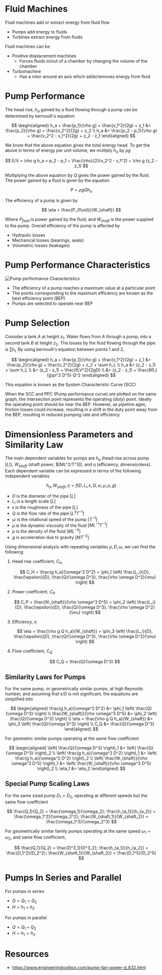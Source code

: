 # Fluid Machines

Fluid machines add or extract energy from fluid flow

-   Pumps add energy to fluids
-   Turbines extract energy from fluids

Fluid machines can be

-   Positive displacement machines
    -   Forces fluids in/out of a chamber by changing the volume of the chamber
-   Turbomachine
    -   Has a rotor around an axis which adds/removes energy from fluid

# Pump Performance

The head rise, $h_a$ gained by a fluid flowing through a pump can be determined by bernoulli's equation

$$
\begin{aligned}
h_a + \frac{p_1}{\rho g} + \frac{v_1^2}{2g} + z_1 &= \frac{p_2}{\rho g} + \frac{v_2^2}{2g} + z_2 \\
h_a &= \frac{p_2 - p_1}{\rho g} + \frac{v_2^2 - v_1^2}{2g} + z_2 - z_1
\end{aligned}
$$

We know that the above equation gives the total energy head. To get the above in terms of energy per unit volume, we multiply $h_a$ by $\rho g$

$$
E/V = \rho g h_a = p_2 - p_1 + \frac{\rho}{2}(v_2^2 - v_1^2) + \rho g (z_2 - z_1)
$$

Multiplying the above equation by $Q$ gives the power gained by the fluid. The power gained by a fluid is given by the equation

$$
P = \rho g Q h_a
$$

The efficiency of a pump is given by

$$
\eta = \frac{P_{fluid}}{W_{shaft}}
$$

Where $P_{fluid}$ is power gained by the fluid, and $W_{shaft}$ is the power supplied to the pump. Overall efficiency of the pump is affected by

-   Hydraulic losses
-   Mechanical losses (bearings, seals)
-   Volumetric losses (leakages)

# Pump Performance Characteristics

![Pump performance Characteristics](https://i.ytimg.com/vi/uP1ZiZ4khDM/maxresdefault.jpg)

-   The efficiency of a pump reaches a maximum value at a particular point
-   The points corresponding to the maximum efficiency are known as the best efficiency point (BEP)
-   Pumps are selected to operate near BEP

# Pump Selection

Consider a tank $A$ at height $z_1$. Water flows from $A$ through a pump, into a second tank $B$ at height $z_2$. The losses by the fluid flowing through the pipe is $\sum h_L$ By using bernoulli's equation between points $1$ and $2$,

$$
\begin{aligned}
h_a + \frac{p_1}{\rho g} + \frac{v_1^2}{2g} + z_1 &= \frac{p_2}{\rho g} + \frac{v_2^2}{2g} + z_2 + \sum h_L \\
h_a &= (z_2 - z_1) + \sum h_L \\
&= (z_2 - z_1) + \frac{fLV^2}{2gD} \\
&= (z_2 - z_1) + \frac{8fL}{g\pi^2 D^5} Q^2
\end{aligned}
$$

This equation is known as the System Characteristic Curve (SCC)

When the SCC and PPC (Pump performance curve) are plotted on the same graph, the intersection point represents the operating (duty) point. Ideally the operating point should be near the BEP. However, as pipeline ages, friction losses could increase, resulting in a shift in the duty point away from the BEP, resulting in reduced pumping rate and efficiency

# Dimensionless Parameters and Similarity Law

The main dependent variables for pumps are $h_a$ (head rise across pump $[L]$), $W_{shaft}$ (shaft power, $[ML^2/T^3]), and $\eta$ (efficiency, dimensionless). Each dependent variable can be expressed in terms of the following independent variables

$$
h_a, W_{shaft}, \eta = f(D, L_i, \epsilon, Q, \omega, \mu, \rho, g)
$$

-   $D$ is the diameter of the pipe $[L]$
-   $L_i$ is a length scale $[L]$
-   $\epsilon$ is the roughness of the pipe $[L]$
-   $Q$ is the flow rate of the pipe $[L^3T^{-1}]$
-   $\omega$ is the rotational speed of the pump $[T^{-1}]$
-   $\mu$ is the dynamic viscosity of the fluid $[ML^{-1}T^{-1}]$
-   $\rho$ is the density of the fluid $[ML^{-3}]$
-   $g$ is acceleration due to gravity $[MT^{-2}]$

Using dimensional analysis with repeating variables $\rho, D, \omega$, we can find the following

1. Head rise coefficient, $C_H$

    $$
    C_H = \frac{g h_a}{\omega^2 D^2} = \phi_1 \left( \frac{L_i}{D}, \frac{\epsilon}{D}, \frac{Q}{\omega D^3}, \frac{\rho \omega D^2}{\mu} \right)
    $$

2. Power coefficient, $C_P$

    $$
    C_P = \frac{W_{shaft}}{\rho \omega^3 D^5} = \phi_2 \left( \frac{L_i}{D}, \frac{\epsilon}{D}, \frac{Q}{\omega D^3}, \frac{\rho \omega D^2}{\mu} \right)
    $$

3. Efficiency, $\eta$

    $$
    \eta = \frac{\rho g Q h_a}{W_{shaft}} = \phi_3 \left( \frac{L_i}{D}, \frac{\epsilon}{D}, \frac{Q}{\omega D^3}, \frac{\rho \omega D^2}{\mu} \right)
    $$

4. Flow coefficient, $C_Q$

    $$
    C_Q = \frac{Q}{\omega D^3}
    $$

## Similarity Laws for Pumps

For the same pump, or geometrically similar pumps, at high Reynolds number, and assuming that $\epsilon/D$ is not significant, the equations are simplified into

$$
\begin{aligned}
\frac{g h_a}{\omega^2 D^2} &= \phi_1 \left( \frac{Q}{\omega D^3} \right) \\
\frac{W_{shaft}}{\rho \omega^3 D^5} &= \phi_2 \left( \frac{Q}{\omega D^3} \right) \\
\eta = \frac{\rho g Q h_a}{W_{shaft}} &= \phi_3 \left( \frac{Q}{\omega D^3} \right) \\
C_Q &= \frac{Q}{\omega D^3}
\end{aligned}
$$

For geometric similar pumps operating at the same flow coefficient

$$
\begin{aligned}
\left( \frac{Q}{\omega D^3} \right)_1 &= \left( \frac{Q}{\omega D^3} \right)_2 \\
\left( \frac{g h_a}{\omega^2 D^2} \right)_1 &= \left( \frac{g h_a}{\omega^2 D^2} \right)_2 \\
\left( \frac{W_{shaft}}{\rho \omega^3 D^5} \right)_1 &= \left( \frac{W_{shaft}}{\rho \omega^3 D^5} \right)_2 \\
\eta_1 &= \eta_2
\end{aligned}
$$

## Special Pump Scaling Laws

For the same sized pump $D_1 = D_2$, operating at different speeds but the same flow coefficient

$$
\frac{Q_1}{Q_2} = \frac{\omega_1}{\omega_2}; \frac{h_{a_1}}{h_{a_2}} = \frac{\omega_1^2}{\omega_2^2}; \frac{W_{shaft_1}}{W_{shaft_2}} = \frac{\omega_1^3}{\omega_2^3}
$$

For geometrically similar family pumps operating at the same speed $\omega_1 = \omega_2$, and same flow coefficient,

$$
\frac{Q_1}{Q_2} = \frac{D^3_1}{D^3_2}; \frac{h_{a_1}}{h_{a_2}} = \frac{D_1^2}{D_2^2}; \frac{W_{shaft_1}}{W_{shaft_2}} = \frac{D_1^5}{D_2^5}
$$

# Pumps In Series and Parallel

For pumps in series

-   $Q = Q_1 = Q_2$
-   $H = h_1 + h_2$

For pumps in parallel

-   $Q = Q_1 + Q_2$
-   $H = h_1 = h_2$

# Resources

-   https://www.engineeringtoolbox.com/pump-fan-power-d_632.html
